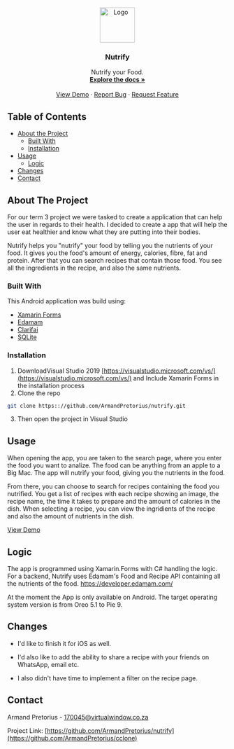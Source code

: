 <!--Nutrify README.MD-->

<!-- PROJECT LOGO -->
<br />
<p align="center">
  <a href="https://github.com/ArmandPretorius/nutrify">
    <img src="cclone/cclone.Android/Resources/mipmap-hdpi/icon.png" alt="Logo" height="80" radius="40"/>
  </a>

  <h3 align="center">Nutrify</h3>

  <p align="center">
    Nutrify your Food.
    <br />
    <a href="https://github.com/ArmandPretorius/nutrify"><strong>Explore the docs »</strong></a>
    <br />
    <br />
    <a href="https://github.com/ArmandPretorius/nutrify">View Demo</a>
    ·
    <a href="https://github.com/ArmandPretorius/nutrify/issues">Report Bug</a>
    ·
    <a href="https://github.com/ArmandPretorius/nutrify/issues">Request Feature</a>
  </p>
</p>



<!-- TABLE OF CONTENTS -->
## Table of Contents

* [About the Project](#about-the-project)
  * [Built With](#built-with)
  * [Installation](#installation)
* [Usage](#usage)
  * [Logic](#logic)
* [Changes](#changes)
* [Contact](#contact)

<!-- ABOUT THE PROJECT -->
## About The Project

For our term 3 project we were tasked to create a application that can help the user in regards
to their health. I decided to create a app that will help the user eat healthier and know what
they are putting into their bodies. 

Nutrify helps you "nutrify" your food by telling you the nutrients of your food. It gives you the
food's amount of energy, calories, fibre, fat and protein. After that you can search recipes that
contain those food. You see all the ingredients in the recipe, and also the same nutrients.

### Built With
This Android application was build using:
* [Xamarin Forms](https://dotnet.microsoft.com/apps/xamarin/xamarin-forms)
* [Edamam](https://developer.edamam.com/)
* [Clarifai](https://www.clarifai.com/)
* [SQLite](https://docs.microsoft.com/en-us/xamarin/xamarin-forms/data-cloud/data/databases)


### Installation

1. DownloadVisual Studio 2019 [https://visualstudio.microsoft.com/vs/](https://visualstudio.microsoft.com/vs/) and Include Xamarin Forms in the installation process
2. Clone the repo
```sh
git clone https:://github.com/ArmandPretorius/nutrify.git
```
3. Then open the project in Visual Studio

<!-- USAGE -->
## Usage

When opening the app, you are taken to the search page, where you enter the food you want to analize.
The food can be anything from an apple to a Big Mac. The app will nutrify your food, giving you the
nutrients in the food. 

From there, you can choose to search for recipes containing the food you nutrified.
You get a list of recipes with each recipe showing an image, the recipe name, the time it takes to
prepare and the amount of calories in the dish. When selecting a recipe, you can view the ingridients
of the recipe and also the amount of nutrients in the dish.


[View Demo](https://youtu.be/OD3Wk6U-JDA)
<!-- HOW DOES IT WORK -->
## Logic

The app is programmed using Xamarin.Forms with C# handling the logic.
For a backend, Nutrify uses Edamam's Food and Recipe API containing all the nutrients of the food.
https://developer.edamam.com/

At the moment the App is only available on Android. The target operating system version is from 
Oreo 5.1 to Pie 9.


<!-- Changes Made -->
## Changes

* I'd like to finish it for iOS as well.

* I'd also like to add the ability to share a recipe with your friends on WhatsApp, email etc.

* I also didn't have time to implement a filter on the recipe page.



<!-- CONTACT -->
## Contact

Armand Pretorius - 170045@virtualwindow.co.za

Project Link: [https://github.com/ArmandPretorius/nutrify](https://github.com/ArmandPretorius/cclone)







<!-- MARKDOWN LINKS & IMAGES -->
[product-screenshot]: cclone_screenshot.png

